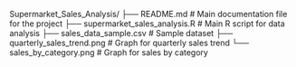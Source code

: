 Supermarket_Sales_Analysis/
├── README.md           # Main documentation file for the project
├── supermarket_sales_analysis.R  # Main R script for data analysis
├── sales_data_sample.csv        # Sample dataset
├── quarterly_sales_trend.png    # Graph for quarterly sales trend
└── sales_by_category.png        # Graph for sales by category
